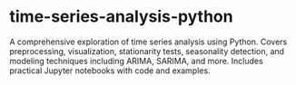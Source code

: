 # time-series-analysis-python
A comprehensive exploration of time series analysis using Python. Covers preprocessing, visualization, stationarity tests, seasonality detection, and modeling techniques including ARIMA, SARIMA, and more. Includes practical Jupyter notebooks with code and examples.
